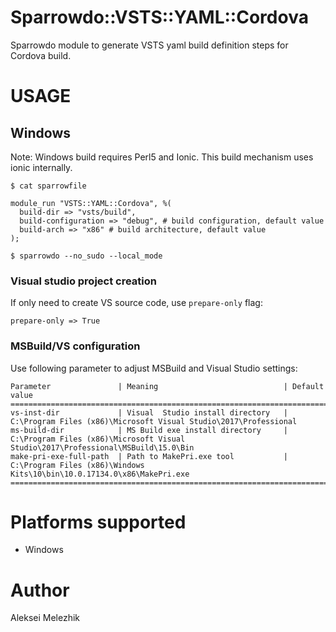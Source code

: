 # Sparrowdo::VSTS::YAML::Cordova

Sparrowdo module to generate VSTS yaml build definition steps for Cordova build.

# USAGE

## Windows

Note: Windows build requires Perl5 and Ionic. This build mechanism uses ionic internally.

    $ cat sparrowfile

    module_run "VSTS::YAML::Cordova", %( 
      build-dir => "vsts/build",
      build-configuration => "debug", # build configuration, default value  
      build-arch => "x86" # build architecture, default value  
    );

    $ sparrowdo --no_sudo --local_mode


### Visual studio project creation

If only need to create VS source code, use `prepare-only` flag:


    prepare-only => True


### MSBuild/VS configuration

Use following parameter to adjust MSBuild and Visual Studio settings:

    Parameter               | Meaning                            | Default value
    ===============================================================================================================================================
    vs-inst-dir             | Visual  Studio install directory   | C:\Program Files (x86)\Microsoft Visual Studio\2017\Professional
    ms-build-dir            | MS Build exe install directory     | C:\Program Files (x86)\Microsoft Visual Studio\2017\Professional\MSBuild\15.0\Bin
    make-pri-exe-full-path  | Path to MakePri.exe tool           | C:\Program Files (x86)\Windows Kits\10\bin\10.0.17134.0\x86\MakePri.exe
    ===============================================================================================================================================
    
# Platforms supported

* Windows

# Author

Aleksei Melezhik



